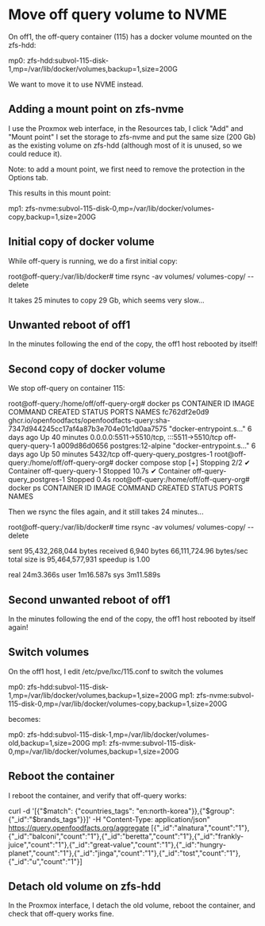 # Move off query volume to NVME

On off1, the off-query container (115) has a docker volume mounted on the zfs-hdd:

mp0: zfs-hdd:subvol-115-disk-1,mp=/var/lib/docker/volumes,backup=1,size=200G

We want to move it to use NVME instead.

## Adding a mount point on zfs-nvme

I use the Proxmox web interface, in the Resources tab, I click "Add" and "Mount point"
I set the storage to zfs-nvme and put the same size (200 Gb) as the existing volume on zfs-hdd (although most of it is unused, so we could reduce it).

Note: to add a mount point, we first need to remove the protection in the Options tab.

This results in this mount point:

mp1: zfs-nvme:subvol-115-disk-0,mp=/var/lib/docker/volumes-copy,backup=1,size=200G

## Initial copy of docker volume

While off-query is running, we do a first initial copy:

root@off-query:/var/lib/docker# time rsync -av volumes/ volumes-copy/ --delete

It takes 25 minutes to copy 29 Gb, which seems very slow...

## Unwanted reboot of off1

In the minutes following the end of the copy, the off1 host rebooted by itself!

## Second copy of docker volume

We stop off-query on container 115:

root@off-query:/home/off/off-query-org# docker ps
CONTAINER ID   IMAGE                                                                                    COMMAND                  CREATED      STATUS          PORTS                                       NAMES
fc762df2e0d9   ghcr.io/openfoodfacts/openfoodfacts-query:sha-7347d944245cc17af4a87b3e704e01c1d0aa7575   "docker-entrypoint.s…"   6 days ago   Up 40 minutes   0.0.0.0:5511->5510/tcp, :::5511->5510/tcp   off-query-query-1
a009d86d0656   postgres:12-alpine                                                                       "docker-entrypoint.s…"   6 days ago   Up 50 minutes   5432/tcp                                    off-query-query_postgres-1
root@off-query:/home/off/off-query-org# docker compose stop
[+] Stopping 2/2
 ✔ Container off-query-query-1           Stopped                                                          10.7s
 ✔ Container off-query-query_postgres-1  Stopped                                                           0.4s
root@off-query:/home/off/off-query-org# docker ps
CONTAINER ID   IMAGE     COMMAND   CREATED   STATUS    PORTS     NAMES

Then we rsync the files again, and it still takes 24 minutes...

root@off-query:/var/lib/docker# time rsync -av volumes/ volumes-copy/ --delete

sent 95,432,268,044 bytes  received 6,940 bytes  66,111,724.96 bytes/sec
total size is 95,464,577,931  speedup is 1.00

real 24m3.366s
user 1m16.587s
sys 3m11.589s

## Second unwanted reboot of off1

In the minutes following the end of the copy, the off1 host rebooted by itself again!

## Switch volumes

On the off1 host, I edit /etc/pve/lxc/115.conf to switch the volumes

mp0: zfs-hdd:subvol-115-disk-1,mp=/var/lib/docker/volumes,backup=1,size=200G
mp1: zfs-nvme:subvol-115-disk-0,mp=/var/lib/docker/volumes-copy,backup=1,size=200G

becomes:

mp0: zfs-hdd:subvol-115-disk-1,mp=/var/lib/docker/volumes-old,backup=1,size=200G
mp1: zfs-nvme:subvol-115-disk-0,mp=/var/lib/docker/volumes,backup=1,size=200G

## Reboot the container

I reboot the container, and verify that off-query works:

curl -d '[{"$match": {"countries_tags": "en:north-korea"}},{"$group":{"_id":"$brands_tags"}}]' -H "Content-Type: application/json" https://query.openfoodfacts.org/aggregate
[{"_id":"alnatura","count":"1"},{"_id":"balconi","count":"1"},{"_id":"beretta","count":"1"},{"_id":"frankly-juice","count":"1"},{"_id":"great-value","count":"1"},{"_id":"hungry-planet","count":"1"},{"_id":"jinga","count":"1"},{"_id":"tost","count":"1"},{"_id":"u","count":"1"}]

## Detach old volume on zfs-hdd

In the Proxmox interface, I detach the old volume, reboot the container, and check that off-query works fine.

